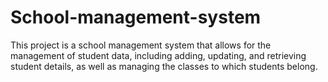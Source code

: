 # School-management-system
This project is a  school management system that allows for the management of student data, including adding, updating, and retrieving student details, as well as managing the classes to which students belong. 
